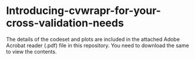 # Introducing-cvwrapr-for-your-cross-validation-needs

The details of the codeset and plots are included in the attached Adobe Acrobat reader (.pdf) file in this repository. 
You need to download the same to view the contents.
